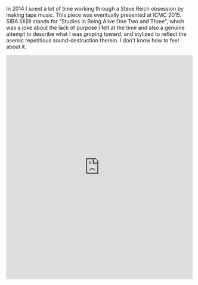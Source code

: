 <!--
.. title: SIBA I|II|III
.. slug: SIBA
.. date: 2017-01-09 18:26:25 UTC-05:00
.. tags: sonic, max, phasing, tape music, steve reich
.. category:
.. link:
.. description:
.. type: text
-->

In 2014 I spent a lot of time working through a Steve Reich obsession by making tape music. This piece was eventually presented at ICMC 2015. SIBA I|II|III stands for "Studies In Being Alive One Two and Three", which was a joke about the lack of purpose I felt at the time and also a genuine attempt to describe what I was groping toward, and stylized to reflect the asemic repetitious sound-destruction therein. I don't know how to feel about it.

<iframe width="500" height="600" scrolling="no" frameborder="no" allow="autoplay" src="https://w.soundcloud.com/player/?url=https%3A//api.soundcloud.com/playlists/97523789&color=%2399aadd&auto_play=false&hide_related=true&show_comments=false&show_user=true&show_reposts=false&show_teaser=true&visual=true"></iframe>

